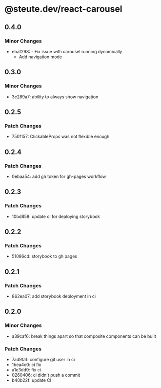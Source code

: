 # @steute.dev/react-carousel

## 0.4.0

### Minor Changes

- ebaf298: - Fix issue with carousel running dynamically
  - Add navigation mode

## 0.3.0

### Minor Changes

- 3c289a7: ability to always show navigation

## 0.2.5

### Patch Changes

- 750f157: ClickableProps was not flexible enough

## 0.2.4

### Patch Changes

- 0ebaa54: add gh token for gh-pages workflow

## 0.2.3

### Patch Changes

- 10bd858: update ci for deploying storybook

## 0.2.2

### Patch Changes

- 51086cd: storybook to gh pages

## 0.2.1

### Patch Changes

- 862ea07: add storybook deployment in ci

## 0.2.0

### Minor Changes

- a39caf6: break things apart so that composite components can be built

### Patch Changes

- 7ad9fa1: configure git user in ci
- 1bea4c0: ci fix
- a1e3dd9: fix ci
- 0260406: ci didn't push a commit
- b40b22f: update CI
